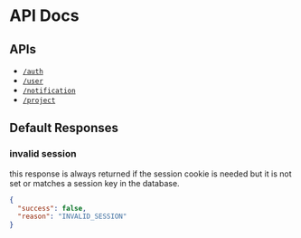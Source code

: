 # API Docs

## APIs

- [`/auth`](auth)
- [`/user`](user)
- [`/notification`](notification)
- [`/project`](project)

## Default Responses

### invalid session

this response is always returned if the session cookie is needed but it is not set or matches a session key in the
database.

```json
{
  "success": false,
  "reason": "INVALID_SESSION"
}
```